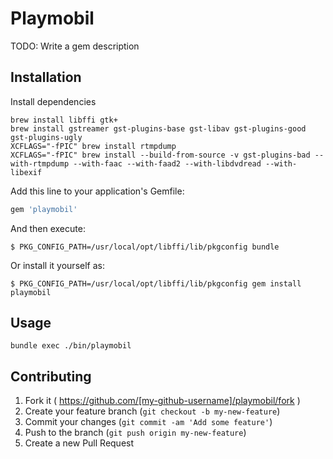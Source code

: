 # Playmobil

TODO: Write a gem description

## Installation

Install dependencies

```
brew install libffi gtk+
brew install gstreamer gst-plugins-base gst-libav gst-plugins-good gst-plugins-ugly
XCFLAGS="-fPIC" brew install rtmpdump
XCFLAGS="-fPIC" brew install --build-from-source -v gst-plugins-bad --with-rtmpdump --with-faac --with-faad2 --with-libdvdread --with-libexif
```

Add this line to your application's Gemfile:

```ruby
gem 'playmobil'
```

And then execute:

    $ PKG_CONFIG_PATH=/usr/local/opt/libffi/lib/pkgconfig bundle

Or install it yourself as:

    $ PKG_CONFIG_PATH=/usr/local/opt/libffi/lib/pkgconfig gem install playmobil

## Usage

```
bundle exec ./bin/playmobil
```

## Contributing

1. Fork it ( https://github.com/[my-github-username]/playmobil/fork )
2. Create your feature branch (`git checkout -b my-new-feature`)
3. Commit your changes (`git commit -am 'Add some feature'`)
4. Push to the branch (`git push origin my-new-feature`)
5. Create a new Pull Request

